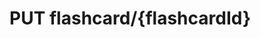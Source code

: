 #  PUT flashcard/{flashcardId}

<api-endpoint openapi-path="../../api/backend_flashpomo-openapi.yaml" method="PUT" endpoint="/flashcard/{flashcardId}"/>